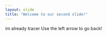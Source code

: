 ```yaml
---
layout: slide
title: "Welcome to our second slide!"
---
```

im already tracer
Use the left arrow to go back!

